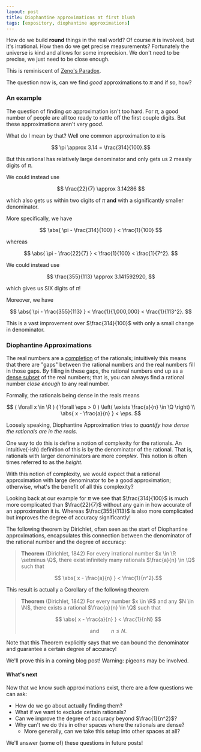 ```yaml
---
layout: post
title: Diophantine approximations at first blush
tags: [expository, diophantine approximations]
---
```


How do we build **round** things in the real world? Of course $\pi$ is involved, but it's irrational. How then do we get precise measurements?
Fortunately the universe is kind and allows for some imprecision.
We don't need to be precise, we just need to be close enough.

This is reminiscent of [Zeno's Paradox][zeno].
  
The question now is, can we find *good* approximations to $\pi$ and if so, how?

### An example

The question of finding *an* approximation isn't too hard.
For $\pi$, a good number of people are all too ready to rattle off the first couple digits.
But these approximations aren't very *good*.

What do I mean by that? Well one common approximation to $\pi$ is 

$$ \pi \approx 3.14 = \frac{314}{100}.$$

But this rational has relatively large denominator and only gets us 2 measly digits of $\pi$.

We could instead use 

$$ \frac{22}{7} \approx 3.14286 $$

which also gets us within two digits of $\pi$ **and** with a significantly smaller denominator.

More specifically, we have 

$$ \abs{ \pi - \frac{314}{100} } < \frac{1}{100} $$

whereas 

$$ \abs{ \pi - \frac{22}{7} } < \frac{1}{100} < \frac{1}{7^2}. $$

We could instead use

$$ \frac{355}{113} \approx 3.141592920, $$

which gives us SIX digits of $\pi$!

Moreover, we have 

$$ \abs{ \pi - \frac{355}{113} } < \frac{1}{1,000,000} < \frac{1}{113^2}. $$

This is a vast improvement over $\frac{314}{100}$ with only a small change in denominator.

### Diophantine Approximations

The real numbers are a [completion][completion] of the rationals; intuitively this means that there are "gaps" between the rational numbers and the real numbers fill in those gaps.
By filling in these gaps, the rational numbers end up as a [dense subset][dense] of the real numbers; that is, you can always find a rational number *close enough* to any real number.

Formally, the rationals being dense in the reals means 

$$ ( \forall x \in \R ) ( \forall \eps > 0 ) \left( \exists \frac{a}{n} \in \Q \right) \\ \abs{ x - \frac{a}{n} } < \eps. $$

Loosely speaking, Diophantine Approximation tries to *quantify how dense the rationals are in the reals*.

One way to do this is define a notion of complexity for the rationals.
An intuitive(-ish) definition of this is by the denominator of the rational.
That is, rationals with larger denominators are more *complex*.
This notion is often times referred to as the *height*.

With this notion of complexity, we would expect that a rational approximation with large denominator to be a good approximation; otherwise, what's the benefit of all this complexity?

Looking back at our example for $\pi$ we see that $\frac{314}{100}$ is much more complicated than $\frac{22}{7}$ without any gain in how accurate of an approximation it is.
Whereas $\frac{355}{113}$ is also more complicated but improves the degree of accuracy significantly!

The following theorem by Dirichlet, often seen as the start of Diophantine approximations, encapsulates this connection between the denominator of the rational number and the degree of accuracy:

> **Theorem** (Dirichlet, 1842)
> For every irrational number $x \in \R \setminus \Q$, there exist infinitely many rationals $\frac{a}{n} \in \Q$ such that
> 
> $$ \abs{ x - \frac{a}{n} } < \frac{1}{n^2}.$$

This result is actually a Corollary of the following theorem

> **Theorem** (Dirichlet, 1842)
> For every number $x \in \R$ and any $N \in \N$, there exists a rational $\frac{a}{n} \in \Q$ such that
> 
> $$ \abs{ x - \frac{a}{n} } < \frac{1}{nN} $$
>
> $$ \text{and} \qquad n \le N.$$

Note that this Theorem explicitly says that we can bound the denominator and guarantee a certain degree of accuracy!

We'll prove this in a coming blog post! Warning: pigeons may be involved.

#### What's next

Now that we know such approximations exist, there are a few questions we can ask:

- How do we go about actually finding them?
- What if we want to exclude certain rationals?
- Can we improve the degree of accuracy beyond $\frac{1}{n^2}$?
- Why can't we do this in other spaces where the rationals are dense?
  - More generally, can we take this setup into other spaces at all?

We'll answer (some of) these questions in future posts!

[zeno]: https://en.wikipedia.org/wiki/Zeno%27s_paradoxes
[completion]: https://en.wikipedia.org/wiki/Complete_metric_space#Completion
[dense]: https://en.wikipedia.org/wiki/Dense_set
